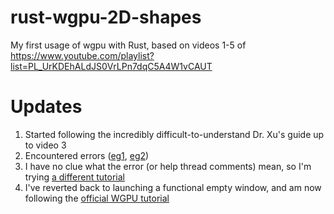 # rust-wgpu-2D-shapes
My first usage of wgpu with Rust, based on videos 1-5 of https://www.youtube.com/playlist?list=PL_UrKDEhALdJS0VrLPn7dqC5A4W1vCAUT

# Updates
1. Started following the incredibly difficult-to-understand Dr. Xu's guide up to video 3
1. Encountered errors ([eg1](https://stackoverflow.com/questions/18004993/how-to-determine-cause-of-directx-11-driver-hang), [eg2](https://www.gamedev.net/forums/topic/703795-dxr-and-device-hung-error/))
1. I have no clue what the error (or help thread comments) mean, so I'm trying [a different tutorial](https://github.com/peerhenry/rust_hello_triangle)
1. I've reverted back to launching a functional empty window, and am now following the [official WGPU tutorial](https://sotrh.github.io/learn-wgpu/beginner/tutorial1-window/#the-code)